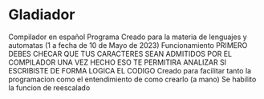 
# Gladiador
Compilador en español
Programa Creado para la materia de lenguajes y automatas (1 a fecha de 10 de Mayo de 2023)
Funcionamiento
	PRIMERO DEBES CHECAR QUE TUS CARACTERES SEAN ADMITIDOS POR EL COMPILADOR
	UNA VEZ HECHO ESO TE PERMITIRA ANALIZAR SI ESCRIBISTE DE FORMA LOGICA EL CODIGO
Creado para facilitar tanto la programacion como el entendimiento de como crearlo (a mano)
Se habilito la funcion de reescalado
